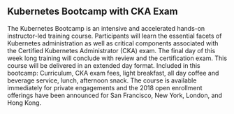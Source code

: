 ## Kubernetes Bootcamp with CKA Exam

The Kubernetes Bootcamp is an intensive and accelerated hands-on instructor-led training course.  Participants will learn the essential facets of Kubernetes administration as well as critical components associated with the Certified Kubernetes Administrator (CKA) exam. The final day of this week long training will conclude with review and the certification exam.  This course will be delivered in an extended day format.  Included in this bootcamp: Curriculum, CKA exam fees, light breakfast, all day coffee and beverage service, lunch, afternoon snack. The course is available immediately for private engagements and the 2018 open enrollment offerings have been announced for San Francisco, New York, London, and Hong Kong.

